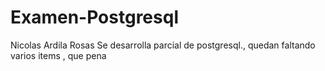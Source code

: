 # Examen-Postgresql
Nicolas Ardila Rosas
Se desarrolla parcial de postgresql., quedan faltando varios items , que pena 
